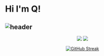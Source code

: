 #   Hi I'm Q!
## ![header](https://capsule-render.vercel.app/api?type=wave&color=auto&height=300&section=header&text=Q&fontSize=90)

<center>
<picture>
  <source
    srcset="https://github-readme-stats.vercel.app/api?username=202420505&show_icons=true&theme=dark"
    media="(prefers-color-scheme: dark)"
  />
  <source
    srcset="https://github-readme-stats.vercel.app/api?username=202420505&show_icons=true"
    media="(prefers-color-scheme: light), (prefers-color-scheme: no-preference)"
  />
  <img src="https://github-readme-stats.vercel.app/api?username=202420505&show_icons=true" />   
</picture>

<picture>
  <source
    srcset="(https://github-readme-stats.vercel.app/api/top-langs/?username=202420505&layout=compact"
    media="(prefers-color-scheme: dark)"
  />
  <source
    srcset="(https://github-readme-stats.vercel.app/api/top-langs/?username=202420505&layout=compact"
    media="(prefers-color-scheme: light), (prefers-color-scheme: no-preference)"
  />
  <img src="https://github-readme-stats.vercel.app/api/top-langs/?username=202420505&layout=compact" />   
</picture>

[![GitHub Streak](https://streak-stats.demolab.com?user=202420505&mode=weekly)](https://git.io/streak-stats)
</center>